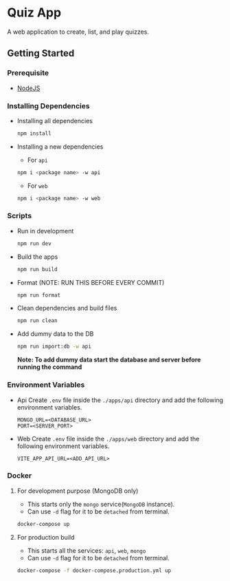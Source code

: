 # Quiz App

A web application to create, list, and play quizzes.

## Getting Started

### Prerequisite

-   [NodeJS](https://nodejs.org)

### Installing Dependencies

-   Installing all dependencies

    ```sh
    npm install
    ```

-   Installing a new dependencies

    -   For `api`

    ```sh
    npm i <package name> -w api
    ```

    -   For `web`

    ```sh
    npm i <package name> -w web
    ```

### Scripts

-   Run in development

    ```sh
    npm run dev
    ```

-   Build the apps

    ```sh
    npm run build
    ```

-   Format (NOTE: RUN THIS BEFORE EVERY COMMIT)

    ```sh
    npm run format
    ```

-   Clean dependencies and build files

    ```sh
    npm run clean
    ```

-   Add dummy data to the DB

    ```sh
    npm run import:db -w api
    ```

    **Note: To add dummy data start the database and server before running the command**

### Environment Variables

-   Api
    Create `.env` file inside the `./apps/api` directory and add the following environment variables.

    ```.env
    MONGO_URL=<DATABASE_URL>
    PORT=<SERVER_PORT>
    ```

-   Web
    Create `.env` file inside the `./apps/web` directory and add the following environment variables.

    ```.env
    VITE_APP_API_URL=<ADD_API_URL>
    ```

### Docker

1. For development purpose (MongoDB only)

    - This starts only the `mongo` service(`MongoDB` instance).
    - Can use `-d` flag for it to be `detached` from terminal.

    ```sh
    docker-compose up
    ```

2. For production build

    - This starts all the services: `api`, `web`, `mongo`
    - Can use `-d` flag for it to be `detached` from terminal.

    ```sh
    docker-compose -f docker-compose.production.yml up
    ```

